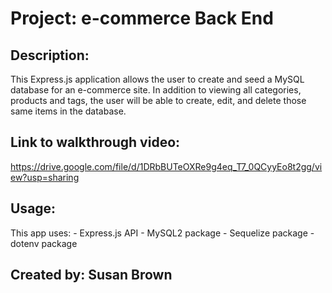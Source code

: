 # Project: e-commerce Back End

## Description: 
This Express.js application allows the user to create and seed a MySQL database for an e-commerce site.  In addition to viewing all categories, products and tags, the user will be able to create, edit, and delete those same items in the database.

## Link to walkthrough video:
https://drive.google.com/file/d/1DRbBUTeOXRe9g4eq_T7_0QCyyEo8t2gg/view?usp=sharing

## Usage:
This app uses:
    - Express.js API
    - MySQL2 package
    - Sequelize package
    - dotenv package
    
## Created by:  Susan Brown